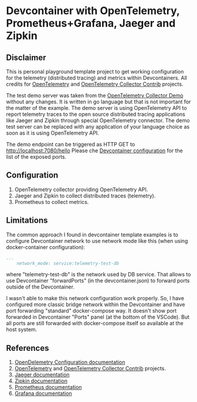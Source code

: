 # Devcontainer with OpenTelemetry, Prometheus+Grafana, Jaeger and Zipkin

## Disclaimer

This is personal playground template project to get working configuration for the telemetry (distributed tracing) and metrics within Devcontainers.
All credits for [OpenTelemetry](https://github.com/open-telemetry) and [OpenTelemetry Collector Contrib](https://github.com/open-telemetry/opentelemetry-collector-contrib/tree/main) projects.

The test demo server was taken from the [OpenTelemetry Collector Demo](https://github.com/open-telemetry/opentelemetry-collector-contrib/tree/main/examples/demo) without any changes. It is written in go language but that is not important for the matter of the example. The demo server is using OpenTelemetry API to report telemetry traces to the open source distributed tracing applications like Jaeger and Zipkin through special OpenTelemetry connector. The demo test server can be replaced with any application of your language choice as soon as it is using OpenTelemetry API.

The demo endpoint can be triggered as HTTP GET to <http://localhost:7080/hello>
Please che [Devcontainer configuration](./.devcontainer/devcontainer.json) for the list of the exposed ports.

## Configuration

1. OpenTelemetry collector providing OpenTelemetry API.
2. Jaeger and Zipkin to collect distributed traces (telemetry).
3. Prometheus to collect metrics.

## Limitations

The common approach I found in devcontainer template examples is to configure Devcontainer network to use network mode like this (when using docker-container configuration):

```docker-compose.yml
...
    network_mode: service:telemetry-test-db
```

where "telemetry-test-db" is the network used by DB service. That allows to use Devcontainer "forwardPorts" (in the devcontainer.json) to forward ports outside of the Devcontainer.

I wasn't able to make this network configuration work properly.
So, I have configured more classic bridge network within the Devcontainer and have port forwarding "standard" docker-compose way.
It doesn't show port forwarded in Devcontainer "Ports" panel (at the bottom of the VSCode). But all ports are still forwarded with docker-compose itself so available at the host system.

## References

1. [OpenDelemetry Configuration documentation](https://opentelemetry.io/docs/collector/configuration/)
2. [OpenTelemetry](https://github.com/open-telemetry) and [OpenTelemetry Collector Contrib](https://github.com/open-telemetry/opentelemetry-collector-contrib/tree/main) projects.
3. [Jaeger documentation](https://www.jaegertracing.io/docs/1.54/)
4. [Zipkin documentation](https://zipkin.io/)
5. [Prometheus documentation](https://prometheus.io/docs/prometheus/latest/getting_started/)
6. [Grafana documentation](https://grafana.com/docs/grafana/latest/)
